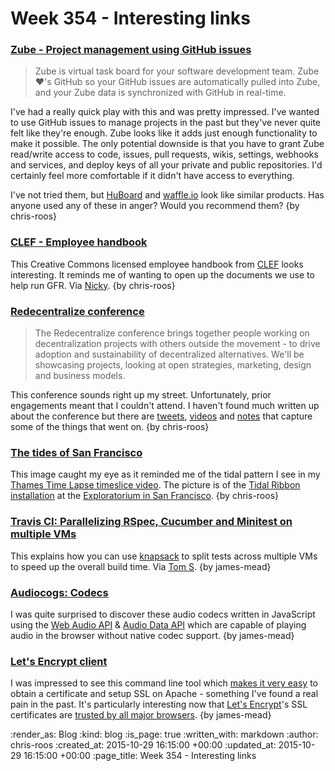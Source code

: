 Week 354 - Interesting links
============================

### [Zube - Project management using GitHub issues](https://zube.io/)

> Zube is virtual task board for your software development team. Zube ❤'s GitHub so your GitHub issues are automatically pulled into Zube, and your Zube data is synchronized with GitHub in real-time.

I've had a really quick play with this and was pretty impressed. I've wanted to use GitHub issues to manage projects in the past but they've never quite felt like they're enough. Zube looks like it adds just enough functionality to make it possible. The only potential downside is that you have to grant Zube read/write access to code, issues, pull requests, wikis, settings, webhooks and services, and deploy keys of all your private and public repositories. I'd certainly feel more comfortable if it didn't have access to everything.

I've not tried them, but [HuBoard][huboard] and [waffle.io][waffle.io] look like similar products. Has anyone used any of these in anger? Would you recommend them? {by chris-roos}


### [CLEF - Employee handbook](https://github.com/clef/handbook/blob/master/README.md)

This Creative Commons licensed employee handbook from [CLEF][clef] looks interesting. It reminds me of wanting to open up the documents we use to help run GFR. Via [Nicky][nicky-thompson]. {by chris-roos}


### [Redecentralize conference](http://redecentralize.org/conference/)

> The Redecentralize conference brings together people working on decentralization projects with others outside the movement - to drive adoption and sustainability of decentralized alternatives. We'll be showcasing projects, looking at open strategies, marketing, design and business models.

This conference sounds right up my street. Unfortunately, prior engagements meant that I couldn't attend. I haven't found much written up about the conference but there are [tweets][redecentralized-tweets], [videos][redecentralized-videos] and [notes][redecentralized-etherpad] that capture some of the things that went on. {by chris-roos}


### [The tides of San Francisco](http://imgur.com/a/7KvMy)

This image caught my eye as it reminded me of the tidal pattern I see in my [Thames Time Lapse timeslice video][thames-timeslice-video]. The picture is of the [Tidal Ribbon installation][tidal-ribbon] at the [Exploratorium in San Francisco][exploratorium]. {by chris-roos}


### [Travis CI: Parallelizing RSpec, Cucumber and Minitest on multiple VMs](http://docs.travis-ci.com/user/speeding-up-the-build/#Parallelizing-RSpec%2C-Cucumber-and-Minitest-on-multiple-VMs)

This explains how you can use [knapsack][] to split tests across multiple VMs to speed up the overall build time. Via [Tom S][]. {by james-mead}


### [Audiocogs: Codecs](http://audiocogs.org/codecs/)

I was quite surprised to discover these audio codecs written in JavaScript using the [Web Audio API][] & [Audio Data API][] which are capable of playing audio in the browser without native codec support. {by james-mead}


### [Let's Encrypt client](https://github.com/letsencrypt/letsencrypt)

I was impressed to see this command line tool which [makes it very easy][lets-encrypt-demo-video] to obtain a certificate and setup SSL on Apache - something I've found a real pain in the past. It's particularly interesting now that [Let's Encrypt][lets-encrypt]'s SSL certificates are [trusted by all major browsers][lets-encrypt-is-trusted]. {by james-mead}


[clef]: https://getclef.com/
[exploratorium]: http://www.exploratorium.edu/
[huboard]: https://huboard.com/
[nicky-thompson]: https://twitter.com/knotnicky/
[redecentralized-etherpad]: https://public.etherpad-mozilla.org/p/rdc2015
[redecentralized-tweets]: https://twitter.com/hashtag/redecentralize?src=hash
[redecentralized-videos]: https://www.youtube.com/channel/UCxfh-2aOR5hZUjxJLQ2CIHw
[tidal-ribbon]: http://transmote.com/projects/tidalribbon/
[thames-timeslice-video]: https://vimeo.com/104385576
[waffle.io]: https://waffle.io/
[knapsack]: https://github.com/ArturT/knapsack
[Tom S]: http://codon.com/
[Web Audio API]: https://dvcs.w3.org/hg/audio/raw-file/tip/webaudio/specification.html
[Audio Data API]: https://wiki.mozilla.org/Audio_Data_API
[lets-encrypt-demo-video]: https://www.youtube.com/watch?v=Gas_sSB-5SU
[lets-encrypt]: https://letsencrypt.org/
[lets-encrypt-is-trusted]: https://letsencrypt.org/2015/10/19/lets-encrypt-is-trusted.html


:render_as: Blog
:kind: blog
:is_page: true
:written_with: markdown
:author: chris-roos
:created_at: 2015-10-29 16:15:00 +00:00
:updated_at: 2015-10-29 16:15:00 +00:00
:page_title: Week 354 - Interesting links
